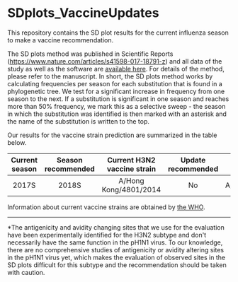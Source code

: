 # SDplots_VaccineUpdates
This repository contains the SD plot results for the current influenza season to make a vaccine recommendation.

The SD plots method was published in Scientific Reports (https://www.nature.com/articles/s41598-017-18791-z) and all data of the study as well as the software are [available here](https://github.com/hzi-bifo/SDplots). For details of the method, please refer to the manuscript. In short, the SD plots method works by calculating frequencies per season for each substitution that is found in a phylogenetic tree. We test for a significant increase in frequency from one season to the next. If a substitution is significant in one season and reaches more than 50% frequency, we mark this as a selective sweep - the season in which the substitution was identified is then marked with an asterisk and the name of the substitution is written to the top.

Our results for the vaccine strain prediction are summarized in the table below.

| Current season | Season recommended | Current H3N2 vaccine strain | Update recommended | Current pH1N1 vaccine strain | Update recommended | Detailed analysis |
|:-----:|:-----:|:-----:|:-----:|:-----:|:-----:|:-----:|
| 2017S | 2018S | A/Hong Kong/4801/2014 | No | A/Michigan/45/2015 | (No)\* | [link to results](https://github.com/hzi-bifo/SDplots_VaccineUpdates/tree/master/Recommendation%20in%202017S%20for%202018S) |

Information about current vaccine strains are obtained by [the WHO](http://www.who.int/influenza/vaccines/virus/recommendations/en/).
***
\*The antigenicity and avidity changing sites that we use for the evaluation have been experimentally identified for the H3N2 subtype and don't necessarily have the same function in the pH1N1 virus. To our knowledge, there are no comprehensive studies of antigenicity or avidity altering sites in the pH1N1 virus yet, which makes the evaluation of observed sites in the SD plots difficult for this subtype and the recommendation should be taken with caution.
